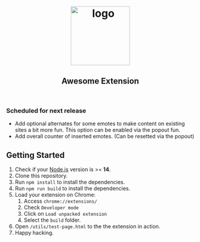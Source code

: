 <div align="center">
    <h1>
        <img src="src/assets/img/icon-128.png" width="158" alt="logo"/>
    </h1>
    <h2>Awesome Extension</h2>
    <div>
        <img src="https://img.shields.io/github/languages/code-size/Daywalkerchen/awesome-extension?style=for-the-badge" alt="" />
        <img src="https://img.shields.io/github/release-date/Daywalkerchen/awesome-extension?style=for-the-badge" alt="" />
        <img src="https://img.shields.io/github/issues/Daywalkerchen/awesome-extension?style=for-the-badge" alt="" />
    </div>
</div>

### Scheduled for next release

- Add optional alternates for some emotes to make content on existing sites a bit more fun. This option can be enabled
  via the popout fun.
- Add overall counter of inserted emotes. (Can be resetted via the popout)

## Getting Started

1. Check if your [Node.js](https://nodejs.org/) version is >= **14**.
2. Clone this repository.
3. Run `npm install` to install the dependencies.
4. Run `npm run build` to install the dependencies.
5. Load your extension on Chrome:
   1. Access `chrome://extensions/`
   2. Check `Developer mode`
   3. Click on `Load unpacked extension`
   4. Select the `build` folder.
6. Open `/utils/test-page.html` to the the extension in action.
7. Happy hacking.


